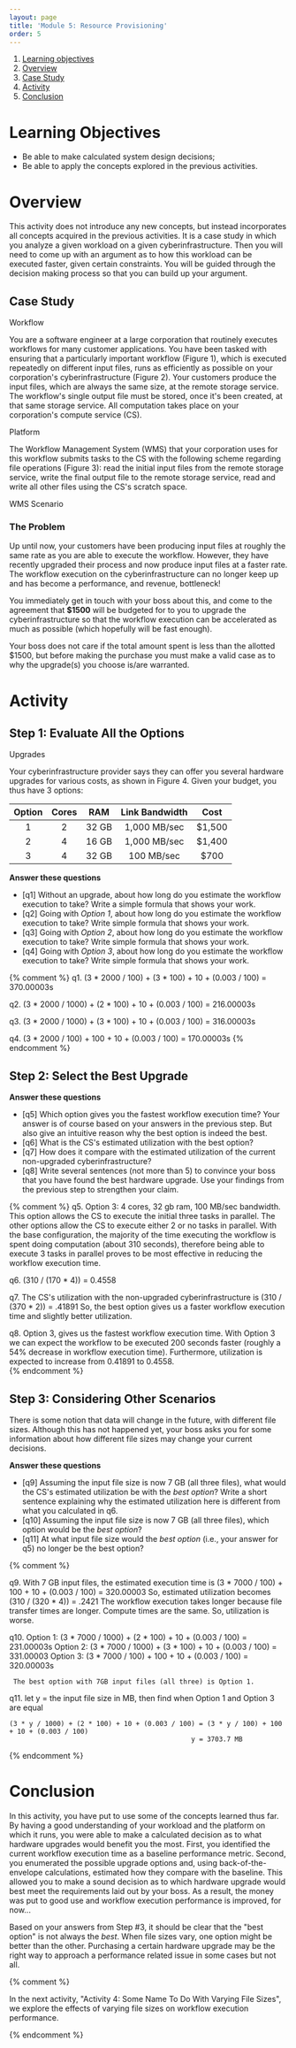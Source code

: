 ```yaml
---
layout: page
title: 'Module 5: Resource Provisioning'
order: 5
---
```


1. [Learning objectives](#learning-objectives)
2. [Overview](#overview)
2. [Case Study](#case-study)
3. [Activity](#activity)
3. [Conclusion](#conclusion)

# Learning Objectives
- Be able to make calculated system design decisions;
- Be able to apply the concepts explored in the previous activities.

# Overview

This activity does not introduce any new concepts, but instead incorporates
all concepts acquired in the previous activities.  It is a
case study in which you analyze a given workload on a given
cyberinfrastructure. Then you will need to come up with an argument as to
how this workload can be executed faster, given certain constraints. You
will be guided through the decision making process so that you can build up
your argument.

## Case Study

<object class="figure" type="image/svg+xml" data="{{ site.baseurl }}/public/img/activity_3/workflow.svg">Workflow</object>

You are a software engineer at a large corporation that routinely executes
workflows for many customer applications. You have been tasked with
ensuring that a particularly important workflow (Figure 1), which is
executed repeatedly on different input files, runs as efficiently as
possible on your corporation's cyberinfrastructure (Figure 2).  Your
customers produce the input files, which are always the same size, at the
remote storage service.  The workflow's single output file must be stored,
once it's been created, at that same storage service. All computation takes
place on your corporation's compute service (CS).

<object class="figure" type="image/svg+xml" data="{{ site.baseurl }}/public/img/activity_3/cyber_infrastructure.svg">Platform</object>

The Workflow Management System (WMS) that your corporation uses for this
workflow submits tasks to the CS with the following scheme regarding
file operations (Figure 3): read the initial input files from the remote
storage service, write the final output file to the remote storage service,
read and write all other files using the CS's scratch space.

<object class="figure" type="image/svg+xml" data="{{ site.baseurl }}/public/img/activity_3/wms.svg">WMS Scenario</object>

### The Problem

Up until now, your customers have been producing input files at roughly the
same rate as you are able to execute the workflow.  However, they have
recently upgraded their process and now produce input files at a faster
rate. The workflow execution on the cyberinfrastructure can no longer keep
up and has become a performance, and revenue, bottleneck!

You immediately get in touch with your boss about this, and come to the
agreement that **$1500** will be budgeted for to you to upgrade the
cyberinfrastructure so that the workflow execution can be accelerated as
much as possible (which hopefully will be fast enough).

Your boss does not care if the total amount spent is less than the allotted
$1500, but before making the purchase you must make a valid case as to why
the upgrade(s) you choose is/are warranted.


# Activity

## Step 1: Evaluate All the Options

<object class="figure" type="image/svg+xml" data="{{ site.baseurl }}/public/img/activity_3/upgrades.svg">Upgrades</object>

Your cyberinfrastructure provider says they can offer you several hardware
upgrades for various costs, as shown in Figure 4.
Given your budget, you thus have 3 options:

| Option | Cores |  RAM  | Link Bandwidth |  Cost  |
|:------:|:-----:|:-----:|:--------------:|:------:|
|    1   |   2   | 32 GB |  1,000 MB/sec  | $1,500 |
|    2   |   4   | 16 GB |  1,000 MB/sec  | $1,400 |
|    3   |   4   | 32 GB |   100 MB/sec   |  $700  |


**Answer these questions**

- [q1] Without an upgrade, about how long do you estimate the workflow execution to take?
        Write a simple formula that shows your work.
- [q2] Going with *Option 1*, about how long do you estimate the workflow execution to take?
        Write simple formula that shows your work.
- [q3] Going with *Option 2*, about how long do you estimate the workflow execution to take?
        Write simple formula that shows your work.
- [q4] Going with *Option 3*, about how long do you estimate the workflow execution to take?
        Write simple formula that shows your work.

{% comment %}
q1. (3 * 2000 / 100) + (3 * 100) + 10 + (0.003 / 100) = 370.00003s

q2. (3 * 2000 / 1000) + (2 * 100) + 10 + (0.003 / 100) = 216.00003s

q3. (3 * 2000 / 1000) + (3 * 100) + 10 + (0.003 / 100) = 316.00003s

q4. (3 * 2000 / 100) + 100 + 10 + (0.003 / 100) = 170.00003s
{% endcomment %}

## Step 2: Select the Best Upgrade

**Answer these questions**

- [q5] Which option gives you the fastest workflow execution time? Your answer
       is of course based on your answers in the previous step. But also give an intuitive reason why the best option is
       indeed the best.
- [q6] What is the CS's estimated utilization with the best option?
- [q7] How does it compare with the estimated utilization of the current non-upgraded cyberinfrastructure?
- [q8] Write several sentences (not more than 5) to convince your boss that you have found the best hardware upgrade.
      Use your findings from the previous step to strengthen your claim.

{% comment %}
q5. Option 3: 4 cores, 32 gb ram, 100 MB/sec bandwidth. This option allows the CS to execute the initial three tasks
    in parallel. The other options allow the CS to execute either 2 or no tasks in parallel. With the base configuration,
    the majority of the time executing the workflow is spent doing computation (about 310 seconds), therefore
    being able to execute 3 tasks in parallel proves to be most effective in reducing the workflow execution time.

q6. (310 / (170 * 4)) = 0.4558

q7. The CS's utilization with the non-upgraded cyberinfrastructure is (310 / (370 * 2)) = .41891
    So, the best option gives us a faster workflow execution time and slightly better utilization.

q8. Option 3, gives us the fastest workflow execution time. With Option 3 we can expect the workflow
    to be executed 200 seconds faster (roughly a 54% decrease in workflow execution time). Furthermore,
    utilization is expected to increase from 0.41891 to 0.4558.  
{% endcomment %}

## Step 3: Considering Other Scenarios

There is some notion that data will change in the future, with different file sizes. Although this has not happened
yet, your boss asks you for some information about how different file sizes may change your current decisions.

**Answer these questions**

- [q9] Assuming the input file size is now 7 GB (all three files), what would the CS's estimated utilization be with the *best option*?
       Write a short sentence explaining why the estimated utilization here is different from what you calculated in q6.
- [q10] Assuming the input file size is now 7 GB (all three files), which option would be the *best option*?
- [q11] At what input file size would the *best option*  (i.e., your answer for q5) no longer be the best option?

{% comment %}

q9. With 7 GB input files, the estimated execution time is (3 * 7000 / 100) + 100 + 10 + (0.003 / 100) = 320.00003
    So, estimated utilization becomes (310 / (320 * 4)) = .2421
    The workflow execution takes longer because file transfer times are longer. Compute times are the same. So,
    utilization is worse.

q10. Option 1: (3 * 7000 / 1000) + (2 * 100) + 10 + (0.003 / 100) = 231.00003s
     Option 2: (3 * 7000 / 1000) + (3 * 100) + 10 + (0.003 / 100) = 331.00003
     Option 3: (3 * 7000 / 100) + 100 + 10 + (0.003 / 100) = 320.00003s

     The best option with 7GB input files (all three) is Option 1.

q11. let y = the input file size in MB, then find when Option 1 and Option 3 are equal

    (3 * y / 1000) + (2 * 100) + 10 + (0.003 / 100) = (3 * y / 100) + 100 + 10 + (0.003 / 100)
                                                  y = 3703.7 MB

{% endcomment %}
# Conclusion

In this activity, you have put to use some of the concepts learned thus far. By having
a good understanding of your workload and the platform on which it runs, you were able to make
a calculated decision as to what hardware upgrades would benefit you the most. First, you identified
the current workflow execution time as a baseline performance metric. Second, you enumerated the possible
upgrade options and, using back-of-the-envelope calculations, estimated how they compare with the baseline.
This allowed you to make a sound decision as to which hardware upgrade would best meet the
requirements laid out by your boss. As a result, the money was put to good use and workflow execution
performance is improved, for now...

Based on your answers from Step #3, it should be clear that the "best option"
is not always the *best*. When file sizes vary, one option might be better than the other.
Purchasing a certain hardware upgrade may be the right
way to approach a performance related issue in some cases but not all.

{% comment %}

In the next activity, "Activity 4: Some Name To Do With Varying File Sizes", we explore
the effects of varying file sizes on workflow execution performance.  

{% endcomment %}
